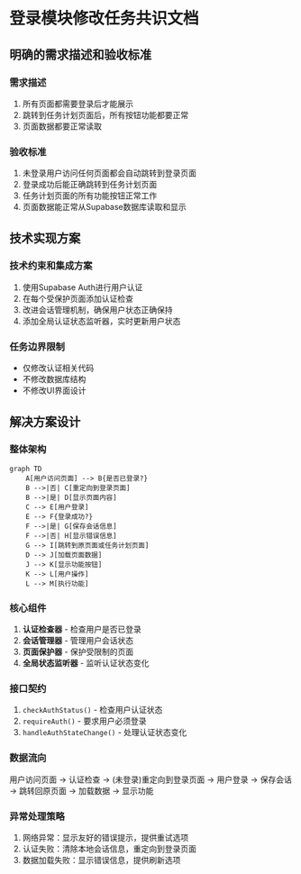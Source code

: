 # 登录模块修改任务共识文档

## 明确的需求描述和验收标准

### 需求描述
1. 所有页面都需要登录后才能展示
2. 跳转到任务计划页面后，所有按钮功能都要正常
3. 页面数据都要正常读取

### 验收标准
1. 未登录用户访问任何页面都会自动跳转到登录页面
2. 登录成功后能正确跳转到任务计划页面
3. 任务计划页面的所有功能按钮正常工作
4. 页面数据能正常从Supabase数据库读取和显示

## 技术实现方案

### 技术约束和集成方案
1. 使用Supabase Auth进行用户认证
2. 在每个受保护页面添加认证检查
3. 改进会话管理机制，确保用户状态正确保持
4. 添加全局认证状态监听器，实时更新用户状态

### 任务边界限制
- 仅修改认证相关代码
- 不修改数据库结构
- 不修改UI界面设计

## 解决方案设计

### 整体架构
```mermaid
graph TD
    A[用户访问页面] --> B{是否已登录?}
    B -->|否| C[重定向到登录页面]
    B -->|是| D[显示页面内容]
    C --> E[用户登录]
    E --> F{登录成功?}
    F -->|是| G[保存会话信息]
    F -->|否| H[显示错误信息]
    G --> I[跳转到原页面或任务计划页面]
    D --> J[加载页面数据]
    J --> K[显示功能按钮]
    K --> L[用户操作]
    L --> M[执行功能]
```

### 核心组件
1. **认证检查器** - 检查用户是否已登录
2. **会话管理器** - 管理用户会话状态
3. **页面保护器** - 保护受限制的页面
4. **全局状态监听器** - 监听认证状态变化

### 接口契约
1. `checkAuthStatus()` - 检查用户认证状态
2. `requireAuth()` - 要求用户必须登录
3. `handleAuthStateChange()` - 处理认证状态变化

### 数据流向
用户访问页面 → 认证检查 → (未登录)重定向到登录页面 → 用户登录 → 保存会话 → 跳转回原页面 → 加载数据 → 显示功能

### 异常处理策略
1. 网络异常：显示友好的错误提示，提供重试选项
2. 认证失败：清除本地会话信息，重定向到登录页面
3. 数据加载失败：显示错误信息，提供刷新选项